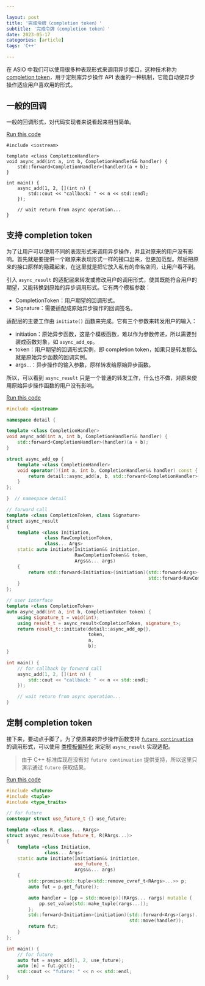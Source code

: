 ```yaml
---

layout: post
title: '完成令牌（completion token）'
subtitle: '完成令牌（completion token）'
date: 2023-05-17
categories: [article]
tags: 'C++' 

---
```


在 ASIO 中我们可以使用很多种表现形式来调用异步接口，这种技术称为 [completion token](https://www.open-std.org/jtc1/sc22/wg21/docs/papers/2019/p1943r0.html)，用于定制库异步操作 API 表面的一种机制，它能自动使异步操作适应用户喜欢用的形式。

## 一般的回调

一般的回调形式，对代码实现者来说看起来相当简单。

[Run this code](https://godbolt.org/z/4E41nEW8M)
```.cp
#include <iostream>

template <class CompletionHandler>
void async_add(int a, int b, CompletionHandler&& handler) {
    std::forward<CompletionHandler>(handler)(a + b);
}

int main() {
    async_add(1, 2, [](int n) {
        std::cout << "callback: " << n << std::endl;
    });

    // wait return from async operation...
}
```

## 支持 completion token

为了让用户可以使用不同的表现形式来调用异步操作，并且对原来的用户没有影响。首先就是要提供一个跟原来表现形式一样的接口出来，但更加范型。然后把原来的接口原样的隐藏起来，在这里就是把它放入私有的命名空间，让用户看不到。

引入 `async_result` 的适配层来转发或修改用户的调用形式，使其既能符合用户的期望，又能转换到原始的异步调用形式。它有两个模板参数：
- CompletionToken：用户期望的回调形式。
- Signature：需要适配成原始异步操作的回调签名。

适配层的主要工作由 `initiate()` 函数来完成。它有三个参数来转发用户的输入：
- initiation：原始异步函数，这是个模板函数，难以作为参数传递，所以需要封装成函数对象，如 `async_add_op`。
- token：用户期望的回调形式实例，即 completion token，如果只是转发那么就是原始异步函数的回调实例。
- args...：异步操作的输入参数，原样转发给原始异步函数。

所以，可以看到 `async_result` 只是一个普通的转发工作，什么也不做，对原来使用原始异步操作函数的用户没有影响。

[Run this code](https://godbolt.org/z/jqKer4nnd)
```.cpp
#include <iostream>

namespace detail {

template <class CompletionHandler>
void async_add(int a, int b, CompletionHandler&& handler) {
    std::forward<CompletionHandler>(handler)(a + b);
}

struct async_add_op {
    template <class CompletionHandler>
    void operator()(int a, int b, CompletionHandler&& handler) const {
        return detail::async_add(a, b, std::forward<CompletionHandler>(handler));
    }
};

}  // namespace detail

// forward call
template <class CompletionToken, class Signature>
struct async_result 
{
    template <class Initiation,
              class RawCompletionToken,
              class... Args>
    static auto initiate(Initiation&& initiation, 
                         RawCompletionToken&& token,
                         Args&&... args)
    {
        return std::forward<Initiation>(initiation)(std::forward<Args>(args)...,
                                                    std::forward<RawCompletionToken>(token));
    }
};

// user interface
template <class CompletionToken>
auto async_add(int a, int b, CompletionToken token) {
    using signature_t = void(int);
    using result_t = async_result<CompletionToken, signature_t>;
    return result_t::initiate(detail::async_add_op{},
                              token,
                              a,
                              b);
}

int main() {
    // for callback by forward call
    async_add(1, 2, [](int n) {
        std::cout << "callback: " << n << std::endl;
    });

    // wait return from async operation...
}
```

## 定制 completion token

接下来，要动点手脚了。为了使原来的异步操作函数支持 [`future continuation`](https://en.cppreference.com/w/cpp/experimental/future/then) 的调用形式，可以使用 [类模板偏特化](https://en.cppreference.com/w/cpp/language/template_specialization) 来定制 `async_result` 实现适配。

> 由于 C++ 标准库现在没有对 `future continuation` 提供支持，所以这里只演示通过 `future` 获取结果。

[Run this code](https://godbolt.org/z/dYozEMEGc)
```.cpp
#include <future>
#include <tuple>
#include <type_traits>

// for future
constexpr struct use_future_t {} use_future;

template <class R, class... RArgs>
struct async_result<use_future_t, R(RArgs...)>
{
    template <class Initiation,
              class... Args>
    static auto initiate(Initiation&& initiation, 
                         use_future_t,
                         Args&&... args)
    {
        std::promise<std::tuple<std::remove_cvref_t<RArgs>...>> p;
        auto fut = p.get_future();

        auto handler = [pp = std::move(p)](RArgs... rargs) mutable {
            pp.set_value(std::make_tuple(rargs...));
        };
        std::forward<Initiation>(initiation)(std::forward<Args>(args)...,
                                             std::move(handler));
        return fut;
    }
};

int main() {
    // for future
    auto fut = async_add(1, 2, use_future);
    auto [n] = fut.get();
    std::cout << "future: " << n << std::endl;
}
```
